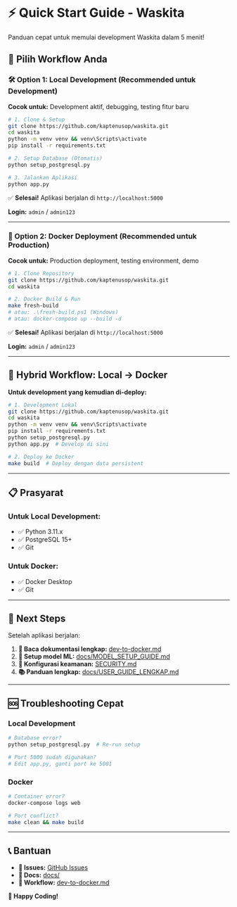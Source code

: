 # ⚡ Quick Start Guide - Waskita

Panduan cepat untuk memulai development Waskita dalam 5 menit!

## 🎯 Pilih Workflow Anda

### 🛠️ Option 1: Local Development (Recommended untuk Development)
**Cocok untuk:** Development aktif, debugging, testing fitur baru

```bash
# 1. Clone & Setup
git clone https://github.com/kaptenusop/waskita.git
cd waskita
python -m venv venv && venv\Scripts\activate
pip install -r requirements.txt

# 2. Setup Database (Otomatis)
python setup_postgresql.py

# 3. Jalankan Aplikasi
python app.py
```

✅ **Selesai!** Aplikasi berjalan di `http://localhost:5000`

**Login:** `admin` / `admin123`

---

### 🐳 Option 2: Docker Deployment (Recommended untuk Production)
**Cocok untuk:** Production deployment, testing environment, demo

```bash
# 1. Clone Repository
git clone https://github.com/kaptenusop/waskita.git
cd waskita

# 2. Docker Build & Run
make fresh-build
# atau: .\fresh-build.ps1 (Windows)
# atau: docker-compose up --build -d
```

✅ **Selesai!** Aplikasi berjalan di `http://localhost:5000`

**Login:** `admin` / `admin123`

---

## 🔄 Hybrid Workflow: Local → Docker

**Untuk development yang kemudian di-deploy:**

```bash
# 1. Development Lokal
git clone https://github.com/kaptenusop/waskita.git
cd waskita
python -m venv venv && venv\Scripts\activate
pip install -r requirements.txt
python setup_postgresql.py
python app.py  # Develop di sini

# 2. Deploy ke Docker
make build  # Deploy dengan data persistent
```

---

## 📋 Prasyarat

### Untuk Local Development:
- ✅ Python 3.11.x
- ✅ PostgreSQL 15+
- ✅ Git

### Untuk Docker:
- ✅ Docker Desktop
- ✅ Git

---

## 🚀 Next Steps

Setelah aplikasi berjalan:

1. **📖 Baca dokumentasi lengkap:** [dev-to-docker.md](dev-to-docker.md)
2. **🔧 Setup model ML:** [docs/MODEL_SETUP_GUIDE.md](docs/MODEL_SETUP_GUIDE.md)
3. **🔐 Konfigurasi keamanan:** [SECURITY.md](SECURITY.md)
4. **📚 Panduan lengkap:** [docs/USER_GUIDE_LENGKAP.md](docs/USER_GUIDE_LENGKAP.md)

---

## 🆘 Troubleshooting Cepat

### Local Development
```bash
# Database error?
python setup_postgresql.py  # Re-run setup

# Port 5000 sudah digunakan?
# Edit app.py, ganti port ke 5001
```

### Docker
```bash
# Container error?
docker-compose logs web

# Port conflict?
make clean && make build
```

---

## 📞 Bantuan

- **🐛 Issues:** [GitHub Issues](https://github.com/kaptenusop/waskita/issues)
- **📖 Docs:** [docs/](docs/)
- **🔄 Workflow:** [dev-to-docker.md](dev-to-docker.md)

**🎉 Happy Coding!**